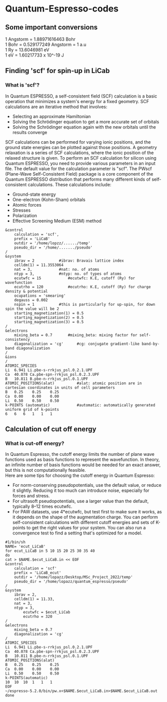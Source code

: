 # Quantum-Espresso-codes

## Some important conversions

1 Angstorm = 1.88971616463 Bohr		\
1 Bohr = 0.529177249 Angstorm = 1 a.u	\
1 Ry = 13.6046981 eV			\
1 eV = 1.60217733 x 10^-19 J

## Finding 'scf' for spin-up in LiCab

### What is 'scf'?

In Quantum ESPRESSO, a self-consistent field (SCF) calculation is a basic operation that minimizes a system's energy for a fixed geometry. SCF calculations are an iterative method that involves:        
* Selecting an approximate Hamiltonian        
* Solving the Schrödinger equation to get a more accurate set of orbitals        
* Solving the Schrödinger equation again with the new orbitals until the results converge        

SCF calculations can be performed for varying ionic positions, and the ground state energies can be plotted against those positions. A geometry relaxation is a series of SCF calculations, where the ionic position of the relaxed structure is given.
To perform an SCF calculation for silicon using Quantum ESPRESSO, you need to provide various parameters in an input file. The default value for the calculation parameter is "scf". 
The PWscf (Plane-Wave Self-Consistent Field) package is a core component of the Quantum ESPRESSO distribution that performs many different kinds of self-consistent calculations. These calculations include: 
* Ground-state energy 
* One-electron (Kohn-Sham) orbitals
* Atomic forces
* Stresses
* Polarization
* Effective Screening Medium (ESM) method

```
&control        
	calculation = 'scf',    
	prefix = 'LiCaB'        
	outdir = '/home/lopzz/....../temp'        
	pseudo_dir = '/home/......./pseudo'        
/        
&system        
	ibrav = 2			#ibrav: Bravais lattice index        
	celldm(1) = 11.3553064        
	nat = 3,			#nat: no. of atoms        
	ntyp = 3,			#ntyp: no. of types of atoms        
	ecutwfc = 15			#ecutwfc: K.E, cutoff (Ry) for wavefunction        
	ecutrho = 120			#ecutrho: K.E, cutoff (Ry) for charge density & potential        
 	ocupations = 'smearing'
	degauss = 0.002        
	nspin = 1			#this is particularly for up-spin, for down spin the value will be 2        
	starting_magnetization(1) = 0.5        
	starting_magnetization(2) = 0.5        
	starting_magnetization(3) = 0.5        
/        
&electrons        
	mixing_beta = 0.7		#mixing_beta: mixing factor for self-consistency        
	diagonalization = 'cg'		#cg: conjugate gradient-like band-by-band diagonalization        
/        
&ions    
/        
ATOMIC_SPECIES        
Li 	6.941 Li.pbe-s-rrkjus_psl.0.2.1.UPF      
Ca 	40.078 Ca.pbe-spn-rrkjus_psl.0.2.3.UPF   
B 	10.811 B.pbe-n-rrkjus_psl.0.1.UPF        
ATOMIC_POSITIONS(alat)			#alat: atomic position are in cartesian coordinates in units of cell parameters        
B	0.25 	0.25	0.25        
Ca	0.00	0.00	0.00        
Li	0.50 	0.50	0.50        
k-POINTS (automatic)			#automatic: automatically generated uniform grid of k-points        
6	6	6	1	1	1        
```

## Calculation of cut off energy

### What is cut-off energy?
In Quantum Espresso, the cutoff energy limits the number of plane wave functions used as basis functions to represent the wavefunction. In theory, an infinite number of basis functions would be needed for an exact answer, but this is not computationally feasible.		\
Here are some tips for choosing the cutoff energy in Quantum Espresso:	
* For norm-conserving pseudopotentials, use the default value, or reduce it slightly. Reducing it too much can introduce noise, especially for forces and stress.
* For ultrasoft pseudopotentials, use a larger value than the default, typically 8–12 times ecutwfc.
* For PAW datasets, use 4*ecutwfc, but test first to make sure it works, as it depends on the shape of the augmentation charge. 
You can perform self-consistent calculations with different cutoff energies and sets of K-points to get the right values for your system. You can also run a convergence test to find a setting that's optimized for a model. 

```
#1/bin/sh					
NAME= 'ecut_LiCaB'				
for ecut_LiCaB in 5 10 15 20 25 30 35 40 	
do						
cat > $NAME.$ecut_LiCaB.in << EOF		
&control					
	calculation = 'scf'			
 	prefix = 'LiCaB_ecut'			
  	outdir = '/home/lopazz/Desktop/MSc_Project_2022/temp'
   	pseudo_dir = '/home/lopazz/quantum_espresso/pseudo'	
/								
&system								
	ibrav = 2,						
 	celldm(1) = 11.33,					
  	nat = 3,							
   	ntyp = 3,						
    	ecutwfc = $ecut_LiCab					
     	ecutrho = 320						
/								
&electrons							
	mixing_beta = 0.7					
 	diagonalization = 'cg'					
/
ATOMIC_SPECIES	
Li 	6.941 Li.pbe-s-rrkjus_psl.0.2.1.UPF        
Ca 	40.078 Ca.pbe-spn-rrkjus_psl.0.2.3.UPF     
B 	10.811 B.pbe-n-rrkjus_psl.0.1.UPF        
ATOMIC_POSITIONS(alat)				
B	0.25 	0.25	0.25        
Ca	0.00	0.00	0.00        
Li	0.50 	0.50	0.50        
k-POINTS(automatic)		
10	10	10	1	1	1		
EOF							
~/espresso-5.2.0/bin/pw.x<$NAME.$ecut_LiCaB.in>$NAME.$ecut_LiCaB.out	
done									
```

##
